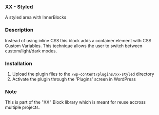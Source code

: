 ### XX - Styled
A styled area with InnerBlocks

### Description

Instead of using inline CSS this block adds a container element with CSS Custom Variables. This technique allows the user to switch between custom/light/dark modes.

### Installation

1. Upload the plugin files to the `/wp-content/plugins/xx-styled` directory
2. Activate the plugin through the 'Plugins' screen in WordPress

### Note
This is part of the "XX" Block library which is meant for reuse accross multiple projects.